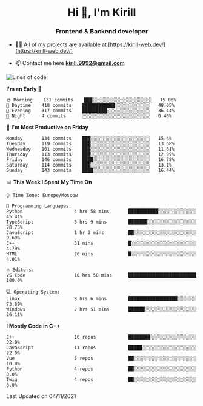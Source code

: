 <h1 align="center">Hi 👋, I'm Kirill</h1>
<h3 align="center">Frontend & Backend developer</h3>

- 👨‍💻 All of my projects are available at [https://kirill-web.dev/](https://kirill-web.dev/)

- 📫 Contact me here **kirill.9992@gmail.com**











<!--START_SECTION:waka-->
![Lines of code](https://img.shields.io/badge/From%20Hello%20World%20I%27ve%20Written-166275%20lines%20of%20code-blue)

**I'm an Early 🐤** 

```text
🌞 Morning    131 commits    ███░░░░░░░░░░░░░░░░░░░░░░   15.06% 
🌆 Daytime    418 commits    ████████████░░░░░░░░░░░░░   48.05% 
🌃 Evening    317 commits    █████████░░░░░░░░░░░░░░░░   36.44% 
🌙 Night      4 commits      ░░░░░░░░░░░░░░░░░░░░░░░░░   0.46%

```
📅 **I'm Most Productive on Friday** 

```text
Monday       134 commits    ███░░░░░░░░░░░░░░░░░░░░░░   15.4% 
Tuesday      119 commits    ███░░░░░░░░░░░░░░░░░░░░░░   13.68% 
Wednesday    101 commits    ███░░░░░░░░░░░░░░░░░░░░░░   11.61% 
Thursday     113 commits    ███░░░░░░░░░░░░░░░░░░░░░░   12.99% 
Friday       146 commits    ████░░░░░░░░░░░░░░░░░░░░░   16.78% 
Saturday     114 commits    ███░░░░░░░░░░░░░░░░░░░░░░   13.1% 
Sunday       143 commits    ████░░░░░░░░░░░░░░░░░░░░░   16.44%

```


📊 **This Week I Spent My Time On** 

```text
⌚︎ Time Zone: Europe/Moscow

💬 Programming Languages: 
Python                   4 hrs 58 mins       ███████████░░░░░░░░░░░░░░   45.41% 
TypeScript               3 hrs 9 mins        ███████░░░░░░░░░░░░░░░░░░   28.75% 
JavaScript               1 hr 3 mins         ██░░░░░░░░░░░░░░░░░░░░░░░   9.69% 
C++                      31 mins             █░░░░░░░░░░░░░░░░░░░░░░░░   4.79% 
HTML                     26 mins             █░░░░░░░░░░░░░░░░░░░░░░░░   4.01%

🔥 Editors: 
VS Code                  10 hrs 58 mins      █████████████████████████   100.0%

💻 Operating System: 
Linux                    8 hrs 6 mins        ██████████████████░░░░░░░   73.89% 
Windows                  2 hrs 51 mins       ██████░░░░░░░░░░░░░░░░░░░   26.11%

```

**I Mostly Code in C++** 

```text
C++                      16 repos            ████████░░░░░░░░░░░░░░░░░   32.0% 
JavaScript               11 repos            █████░░░░░░░░░░░░░░░░░░░░   22.0% 
Vue                      5 repos             ██░░░░░░░░░░░░░░░░░░░░░░░   10.0% 
Python                   4 repos             ██░░░░░░░░░░░░░░░░░░░░░░░   8.0% 
Twig                     4 repos             ██░░░░░░░░░░░░░░░░░░░░░░░   8.0%

```



 Last Updated on 04/11/2021
<!--END_SECTION:waka-->

